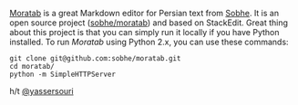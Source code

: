[Moratab](http://www.sobhe.ir/moratab/) is a great Markdown editor for Persian text from [Sobhe](http://sobhe.ir). It is an open source project ([sobhe/moratab](https://github.com/sobhe/moratab)) and based on StackEdit. Great thing about this project is that you can simply run it locally if you have Python installed. To run *Moratab* using Python 2.x, you can use these commands:

```
git clone git@github.com:sobhe/moratab.git
cd moratab/
python -m SimpleHTTPServer
```

h/t [@yassersouri](https://github.com/yassersouri)
